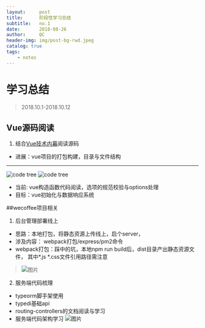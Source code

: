 ```yaml
---
layout:     post
title:      阶段性学习总结
subtitle:   no.1
date:       2018-08-26
author:     QC
header-img: img/post-bg-rwd.jpeg
catalog: true
tags:
    - notes
---
```


# 学习总结

> 2018.10.1-2018.10.12

## Vue源码阅读

1.  结合[Vue技术内幕](http://hcysun.me/vue-design/)阅读源码 
-  进展：vue项目的打包构建，目录与文件结构

***
![code tree](http://zhangqichao.top/img/post-code-tree01.png)
![code tree](http://zhangqichao.top/img/post-code-tree02.png)

- 当前: vue构造函数代码阅读，选项的规范校验与options处理
- 目标：vue初始化与数据响应系统

##wecoffee项目相关

1. 后台管理部署线上
- 思路：本地打包，将静态资源上传线上，启个server，
- 涉及内容： webpack打包/express/pm2命令
-  webpack打包：踩中的坑，本地npm run build后，dist目录产出静态资源文件， 其中*.js *.css文件引用路径需注意
>![图片](http://agroup-bos.cdn.bcebos.com/e7f5233db6173c9fdc72ae70bee27c3d4383d8eb)

2. 服务端代码梳理
-   typeorm脚手架使用
-  typedi基础api
-  routing-controllers的文档阅读与学习
- 服务端代码架构学习
![图片](http://agroup-bos.cdn.bcebos.com/cee7a7f2c7d3595b78fe492e081f77a3d21648fe)